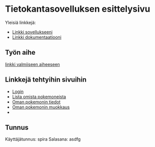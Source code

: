 # Tietokantasovelluksen esittelysivu

Yleisiä linkkejä:

* [Linkki sovellukseeni](https://herring.users.cs.helsinki.fi/spirraw/)
* [Linkki dokumentaatiooni](https://github.com/spirraw/Tsoha-Bootstrap/blob/master/doc/dokumentaatio.pdf)

## Työn aihe

[linkki valmiiseen aiheeseen](http://advancedkittenry.github.io/suunnittelu_ja_tyoymparisto/aiheet/Pokemon-kanta.html) 

## Linkkejä tehtyihin sivuihin
* [Login](https://herring.users.cs.helsinki.fi/spirraw/login)
* [Lista omista pokemoneista](https://herring.users.cs.helsinki.fi/spirraw/owned)
* [Oman pokemonin tiedot](https://herring.users.cs.helsinki.fi/spirraw/owned/pokemon)
* [Oman pokemonin muokkaus](https://herring.users.cs.helsinki.fi/spirraw/owned/edit)
* 
## Tunnus
Käyttäjätunnus: spira
Salasana: asdfg

